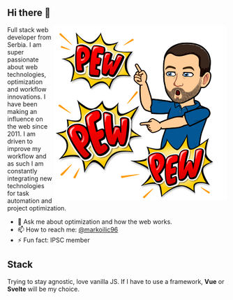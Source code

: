 ## Hi there 👋

<img src="./pewpew.png" align="right" alt="Emoji avatar of me with pew pew words"/>

Full stack web developer from Serbia. I am super passionate about web technologies, optimization and workflow innovations. I have been making an influence on the web since 2011. I am driven to improve my workflow and as such I am constantly integrating new technologies for task automation and project optimization.


- 💬 Ask me about optimization and how the web works.
- 📫 How to reach me: [@markoilic96](https://twitter.com/markoilic96)
- ⚡ Fun fact: IPSC member

## Stack
Trying to stay agnostic, love vanilla JS. If I have to use a framework, **Vue** or **Svelte** will be my choice.
